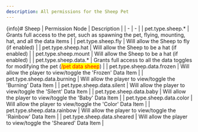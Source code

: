 ```yaml
---
description: All permissions for the Sheep Pet
---
```


{info}# Sheep
| Permission Node | Description |
| - | - |
| pet.type.sheep.* | Grants full access to the pet, such as spawning the pet, flying, mounting, hat, and all the data items |
| pet.type.sheep.fly | Will allow the Sheep to fly (if enabled) |
| pet.type.sheep.hat | Will allow the Sheep to be a hat (if enabled) |
| pet.type.sheep.mount | Will allow the Sheep to be a hat (if enabled) |
| pet.type.sheep.data.* | Grants full access to all the data toggles for modifying the pet (<mark style="color:red;">/pet data sheep</mark>) |
| pet.type.sheep.data.frozen | Will allow the player to view/toggle the 'Frozen' Data Item |
| pet.type.sheep.data.burning | Will allow the player to view/toggle the 'Burning' Data Item |
| pet.type.sheep.data.silent | Will allow the player to view/toggle the 'Silent' Data Item |
| pet.type.sheep.data.baby | Will allow the player to view/toggle the 'Baby' Data Item |
| pet.type.sheep.data.color | Will allow the player to view/toggle the 'Color' Data Item |
| pet.type.sheep.data.rainbow | Will allow the player to view/toggle the 'Rainbow' Data Item |
| pet.type.sheep.data.sheared | Will allow the player to view/toggle the 'Sheared' Data Item |

